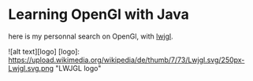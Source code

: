 # Learning OpenGl with Java
here is my personnal search on OpenGl, with [lwjgl](https://www.lwjgl.org/guide).

![alt text][logo]
[logo]: https://upload.wikimedia.org/wikipedia/de/thumb/7/73/Lwjgl.svg/250px-Lwjgl.svg.png "LWJGL logo"

